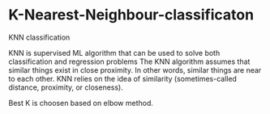 # K-Nearest-Neighbour-classificaton
KNN classification

KNN is supervised ML algorithm that can be used to solve both classification and regression problems
The KNN algorithm assumes that similar things exist in close proximity. In other words, similar things are near to each other.
KNN relies on the idea of similarity (sometimes-called distance, proximity, or closeness).

Best K is choosen based on elbow method.
